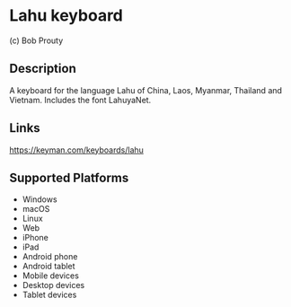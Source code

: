 Lahu keyboard
==============

(c) Bob Prouty

Description
-----------

A keyboard for the language Lahu of China, Laos, Myanmar, 
Thailand and Vietnam.  Includes the font LahuyaNet.

Links
-----
https://keyman.com/keyboards/lahu

Supported Platforms
-------------------
 * Windows
 * macOS
 * Linux
 * Web
 * iPhone
 * iPad
 * Android phone
 * Android tablet
 * Mobile devices
 * Desktop devices
 * Tablet devices

